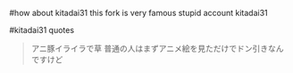 #how about kitadai31
this fork is very famous stupid account kitadai31

#kitadai31 quotes
> アニ豚イライラで草
普通の人はまずアニメ絵を見ただけでドン引きなんですけど
